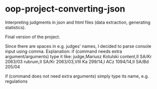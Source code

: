 # oop-project-converting-json
Interpreting judgments in json and html files (data extraction, generating statistics).

Final version of the project.

Since there are spaces in e.g. judges' names, I decided to parse console input using comma.
Explanation:
if (command needs extra argument/arguments)
    type it like: judge,Mariusz Kotulski
                  content,II SA/Kr 2063/03
                  rubrum,II SA/Kr 2063/03,VIII Ka 299/14,I ACz 1094/14,II SA/Bd 205/04

if (command does not need extra arguments)
    simply type its name, e.g. regulations